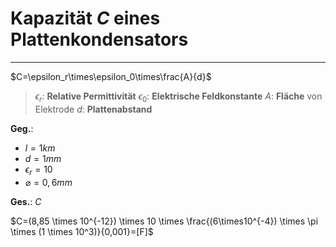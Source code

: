 # Kapazität $C$ eines Plattenkondensators
___
$C=\epsilon_r\times\epsilon_0\times\frac{A}{d}$
> $\epsilon_r$: **Relative Permittivität**
> $\epsilon_0$: **Elektrische Feldkonstante**
> $A$: **Fläche** von Elektrode
> $d$: **Plattenabstand**

**Geg.**:
- $l=1km$
- $d=1mm$
- $\epsilon_r=10$
- $\varnothing=0,6mm$

**Ges.**: $C$

$C=(8,85 \times 10^{-12}) \times 10 \times \frac{(6\times10^{-4}) \times \pi \times (1 \times 10^3)}{0,001}=[F]$
